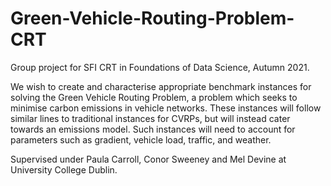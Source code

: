 # Green-Vehicle-Routing-Problem-CRT

Group project for SFI CRT in Foundations of Data Science, Autumn 2021. 

We wish to create and characterise appropriate benchmark instances for solving the Green Vehicle Routing Problem, a problem which seeks to minimise carbon emissions in vehicle networks.
These instances will follow similar lines to traditional instances for CVRPs, but will instead cater towards an emissions model. Such instances will need to account for parameters such as gradient, vehicle load, traffic, and weather.

Supervised under Paula Carroll, Conor Sweeney and Mel Devine at University College Dublin.
